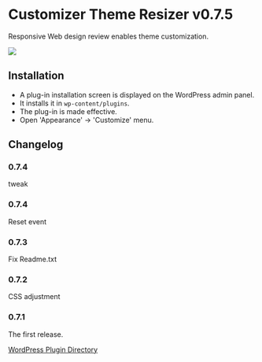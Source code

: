 # Customizer Theme Resizer v0.7.5

Responsive Web design review enables theme customization.

[![](http://img.youtube.com/vi/_DFdXqbeRPQ/0.jpg)](https://www.youtube.com/watch?v=_DFdXqbeRPQ)

## Installation

* A plug-in installation screen is displayed on the WordPress admin panel.
* It installs it in `wp-content/plugins`.
* The plug-in is made effective.
* Open \'Appearance\' -> \'Customize\' menu.

## Changelog

### 0.7.4
tweak

### 0.7.4
Reset event

### 0.7.3
Fix Readme.txt

### 0.7.2
CSS adjustment

### 0.7.1
The first release.

[WordPress Plugin Directory](https://wordpress.org/plugins/customizer-theme-resizer/)
